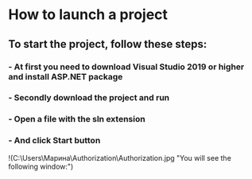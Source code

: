 # How to launch a project

## To start the project, follow these steps:

### - Аt first you need to download Visual Studio 2019 or higher and install ASP.NET package
### - Secondly download the project and run

### - Open a file with the sln extension

### - And click Start button 

!(C:\Users\Марина\Authorization\Authorization.jpg "You will see the following window:")
